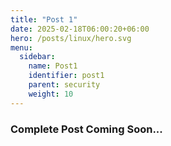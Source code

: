 ```yaml
---
title: "Post 1"
date: 2025-02-18T06:00:20+06:00
hero: /posts/linux/hero.svg
menu:
  sidebar:
    name: Post1
    identifier: post1
    parent: security
    weight: 10
---
```

### Complete Post Coming Soon...